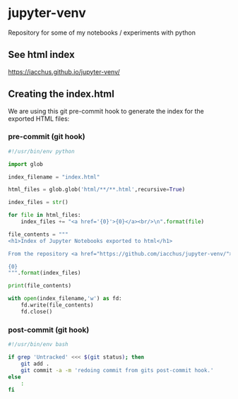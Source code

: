# jupyter-venv
Repository for some of my notebooks / experiments with python

## See html index

<a href='https://iacchus.github.io/jupyter-venv/'>https://iacchus.github.io/jupyter-venv/</a>

## Creating the index.html

We are using this git pre-commit hook to generate the index for the exported  HTML files:

### pre-commit (git hook)

```python
#!/usr/bin/env python

import glob

index_filename = "index.html"

html_files = glob.glob('html/**/**.html',recursive=True)

index_files = str()

for file in html_files:
    index_files += "<a href='{0}'>{0}</a><br/>\n".format(file)

file_contents = """
<h1>Index of Jupyter Notebooks exported to html</h1>

From the repository <a href="https://github.com/iacchus/jupyter-venv/">https://github.com/iacchus/jupyter-venv/</a><br/><br/>

{0}
""".format(index_files)

print(file_contents)

with open(index_filename,'w') as fd:
    fd.write(file_contents)
    fd.close()
```

### post-commit (git hook)

```sh
#!/usr/bin/env bash

if grep 'Untracked' <<< $(git status); then
	git add .
	git commit -a -m 'redoing commit from gits post-commit hook.'
else
	:
fi
```
